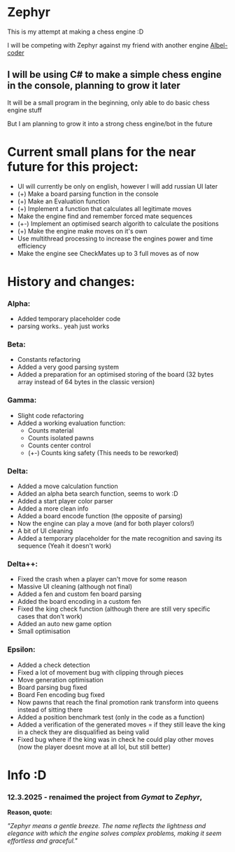 # Zephyr
This is my attempt at making a chess engine :D

I will be competing with Zephyr against my friend with another engine [Albel-coder](https://github.com/Albel-coder)


## I will be using C# to make a simple chess engine in the console, planning to grow it later

It will be a small program in the beginning, only able to do basic chess engine stuff

But I am planning to grow it into a strong chess engine/bot in the future


# Current small plans for the near future for this project:
- UI will currently be only on english, however I will add russian UI later
- (+) Make a board parsing function in the console
- (+) Make an Evaluation function
- (+) Implement a function that calculates all legitimate moves
- Make the engine find and remember forced mate sequences
- (+-) Implement an optimised search algorith to calculate the positions
- (+) Make the engine make moves on it's own
- Use multithread processing to increase the engines power and time efficiency
- Make the engine see CheckMates up to 3 full moves as of now


# History and changes:
### Alpha: 
- Added temporary placeholder code
- parsing works.. yeah just works

### Beta:
- Constants refactoring
- Added a very good parsing system
- Added a preparation for an optimised storing of the board
  (32 bytes array instead of 64 bytes in the classic version)

### Gamma:
- Slight code refactoring
- Added a working evaluation function:
     - Counts material
     - Counts isolated pawns
     - Counts center control
     - (+-) Counts king safety (This needs to be reworked)
 
### Delta:
- Added a move calculation function
- Added an alpha beta search function, seems to work :D
- Added a start player color parser
- Added a more clean info
- Added a board encode function (the opposite of parsing)
- Now the engine can play a move (and for both player colors!)
- A bit of UI cleaning
- Added a temporary placeholder for the mate recognition and saving its sequence
  (Yeah it doesn't work)

### Delta++:
- Fixed the crash when a player can't move for some reason
- Massive UI cleaning (although not final)
- Added a fen and custom fen board parsing
- Added the board encoding in a custom fen
- Fixed the king check function (although there are still very specific cases that don't work)
- Added an auto new game option
- Small optimisation

### Epsilon:
- Added a check detection
- Fixed a lot of movement bug with clipping through pieces
- Move generation optimisation
- Board parsing bug fixed
- Board Fen encoding bug fixed
- Now pawns that reach the final promotion rank transform into queens instead of sitting there
- Added a position benchmark test (only in the code as a function)
- Added a verification of the generated moves = if they still leave the king in a check they are disqualified as being valid
- Fixed bug where if the king was in check he could play other moves (now the player doesnt move at all lol, but still better)


# Info :D
### 12.3.2025 - renaimed the project from _Gymat_ to _Zephyr_, 

**Reason, quote:**

_"Zephyr means a gentle breeze. The name reflects the lightness and elegance with which the engine solves complex problems, making it seem effortless and graceful."_


